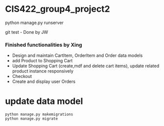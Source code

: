 # CIS422_group4_project2

python manage.py runserver

git test - Done by JW

### Finished functionalities by Xing

- Design and maintain CartItem, OrderItem and Order data models
- add Product to Shopping Cart
- Update Shopping Cart (create,mdf and delete cart items), update related product instance responsively
- Checkout
- Create and display user Orders

# update data model

```shell
python manage.py makemigrations
python manage.py migrate
```
